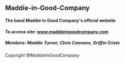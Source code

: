 
## Maddie-in-Good-Company

#### The band Maddie in Good Company's official website

#### To access site: www.maddieingoodcompany.com

##### Members: Maddie Turner, Chris Cannone, Griffin Criste

###### Copyright @MaddieInGoodCompany
